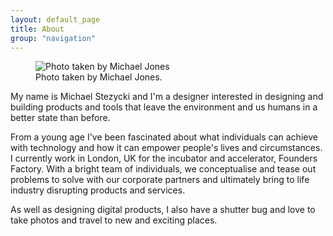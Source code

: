 ```yaml
---
layout: default_page
title: About
group: "navigation"
---
```

<div class="text-col">
  <figure>
    <img src="http://stezycki.com/assets/img/content/mugshot@2x.jpg" alt="Photo taken by Michael Jones" alt="Photo taken by Michael Jones">
    <figcaption>Photo taken by Michael Jones.</figcaption>
  </figure>
  <p>My name is Michael Stezycki and I'm a designer interested in designing and building products and tools that leave the environment and us humans in a better state than before.</p>
  <p>From a young age I've been fascinated about what individuals can achieve with technology and how it can empower people's lives and circumstances. I currently work in London, UK for the incubator and accelerator, Founders Factory. With a bright team of individuals, we conceptualise and tease out problems to solve with our corporate partners and ultimately bring to life industry disrupting products and services.</p>
  <p>As well as designing digital products, I also have a shutter bug and love to take photos and travel to new and exciting places.</p>
</div>
